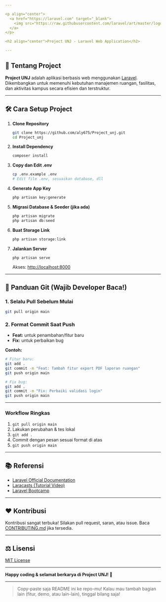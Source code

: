 ```yaml
---

<p align="center">
  <a href="https://laravel.com" target="_blank">
    <img src="https://raw.githubusercontent.com/laravel/art/master/logo-lockup/5%20SVG/2%20CMYK/1%20Full%20Color/laravel-logolockup-cmyk-red.svg" width="400" alt="Laravel Logo">
  </a>
</p>

<h2 align="center">Project UNJ - Laravel Web Application</h2>

---
```


## 🚀 Tentang Project

**Project UNJ** adalah aplikasi berbasis web menggunakan [Laravel](https://laravel.com/).
Dikembangkan untuk memenuhi kebutuhan manajemen ruangan, fasilitas, dan aktivitas kampus secara efisien dan terstruktur.

---

## 🛠️ Cara Setup Project

1. **Clone Repository**

   ```bash
   git clone https://github.com/aly675/Project_unj.git
   cd Project_unj
   ```

2. **Install Dependency**

   ```bash
   composer install
   ```

3. **Copy dan Edit .env**

   ```bash
   cp .env.example .env
   # Edit file .env, sesuaikan database, dll
   ```

4. **Generate App Key**

   ```bash
   php artisan key:generate
   ```

5. **Migrasi Database & Seeder (jika ada)**

   ```bash
   php artisan migrate
   php artisan db:seed
   ```

6. **Buat Storage Link**

   ```bash
   php artisan storage:link
   ```

7. **Jalankan Server**

   ```bash
   php artisan serve
   ```

   Akses: [http://localhost:8000](http://localhost:8000)

---

## 🔄 Panduan Git (Wajib Developer Baca!)

### **1. Selalu Pull Sebelum Mulai**

```bash
git pull origin main
```

### **2. Format Commit Saat Push**

* **Feat:** untuk penambahan/fitur baru
* **Fix:** untuk perbaikan bug

**Contoh:**

```bash
# Fitur baru:
git add .
git commit -m "Feat: Tambah fitur export PDF laporan ruangan"
git push origin main

# Fix bug:
git add .
git commit -m "Fix: Perbaiki validasi login"
git push origin main
```

---

### **Workflow Ringkas**

1. `git pull origin main`
2. Lakukan perubahan & tes lokal
3. `git add .`
4. Commit dengan pesan sesuai format di atas
5. `git push origin main`

---

## 📚 Referensi

* [Laravel Official Documentation](https://laravel.com/docs)
* [Laracasts (Tutorial Video)](https://laracasts.com)
* [Laravel Bootcamp](https://bootcamp.laravel.com)

---

## ❤️ Kontribusi

Kontribusi sangat terbuka! Silakan pull request, saran, atau issue.
Baca [CONTRIBUTING.md](CONTRIBUTING.md) jika tersedia.

---

## ⚖️ Lisensi

[MIT License](https://opensource.org/licenses/MIT)

---

**Happy coding & selamat berkarya di Project UNJ! 🚀**

---

> Copy-paste saja README ini ke repo-mu!
> Kalau mau tambah bagian lain (fitur, demo, atau lain-lain), tinggal bilang saja!
